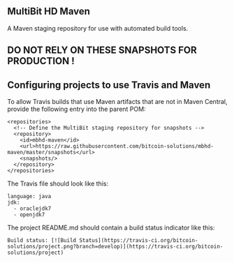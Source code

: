 ## MultiBit HD Maven

A Maven staging repository for use with automated build tools.

## DO NOT RELY ON THESE SNAPSHOTS FOR PRODUCTION !

## Configuring projects to use Travis and Maven

To allow Travis builds that use Maven artifacts that are not in Maven Central, provide the following
entry into the parent POM:

    <repositories>
      <!-- Define the MultiBit staging repository for snapshots -->
      <repository>
        <id>mbhd-maven</id>
        <url>https://raw.githubusercontent.com/bitcoin-solutions/mbhd-maven/master/snapshots</url>
        <snapshots/>
      </repository>
    </repositories>

The Travis file should look like this:

    language: java
    jdk:
      - oraclejdk7
      - openjdk7

The project README.md should contain a build status indicator like this:

    Build status: [![Build Status](https://travis-ci.org/bitcoin-solutions/project.png?branch=develop)](https://travis-ci.org/bitcoin-solutions/project)
